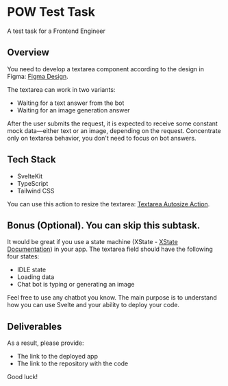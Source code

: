 # POW Test Task

A test task for a Frontend Engineer

## Overview

You need to develop a textarea component according to the design in Figma: [Figma Design](https://www.figma.com/design/uXFo7cFpM0u6Qu1uZhvYet/POW-test-task?node-id=0-1&t=WmuHeNEZUacsluZz-1).

The textarea can work in two variants:
- Waiting for a text answer from the bot
- Waiting for an image generation answer

After the user submits the request, it is expected to receive some constant mock data—either text or an image, depending on the request.
Concentrate only on textarea behavior, you don't need to focus on bot answers.

## Tech Stack

- SvelteKit
- TypeScript
- Tailwind CSS

You can use this action to resize the textarea: [Textarea Autosize Action](https://svelte-legos.surge.sh/guides/actions/textareaAutosizeAction/).

## Bonus (Optional). You can skip this subtask.

It would be great if you use a state machine (XState - [XState Documentation](https://stately.ai/docs/xstate)) in your app. The textarea field should have the following four states:
- IDLE state
- Loading data
- Chat bot is typing or generating an image



Feel free to use any chatbot you know. The main purpose is to understand how you can use Svelte and your ability to deploy your code.

## Deliverables

As a result, please provide:
- The link to the deployed app
- The link to the repository with the code

Good luck!

